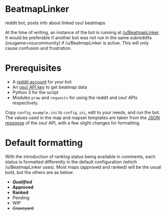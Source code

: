 # BeatmapLinker
reddit bot, posts info about linked osu! beatmaps

At the time of writing, an instance of the bot is running at [/u/BeatmapLinker](https://www.reddit.com/user/BeatmapLinker). It would be preferable if another bot was not run in the same subreddits (osugame+osucommunity) if /u/BeatmapLinker is active. This will only cause confusion and frustration.

# Prerequisites

* A [reddit account](http://reddit.com/register) for your bot
* An [osu! API key](https://osu.ppy.sh/p/api) to get beatmap data
* Python 3 for the script
* Modules `praw` and `requests` for using the reddit and osu! APIs respectively.

Copy `config_example.ini` to `config.ini`, edit to your needs, and run the bot.  
The values used in the map and mapset templates are taken from the [JSON response](https://github.com/peppy/osu-api/wiki#response) of the osu! API, with a few slight changes for formatting.

# Default formatting

With the introduction of ranking status being available in comments, each status is formatted differently in the default configuration (which /u/BeatmapLinker uses). Most maps (approved and ranked) will be the usual bold, but the others are as below:

* ***Qualified***
* **Approved**
* **Ranked**
* Pending
* WIP
* ~~Graveyard~~
